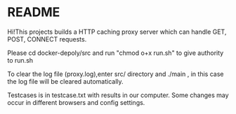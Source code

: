 # README

Hi!This projects builds a HTTP caching proxy server which can handle GET, POST, CONNECT requests.

Please cd docker-depoly/src and run "chmod o+x run.sh" to give authority to run.sh

To clear the log file (proxy.log),enter src/ directory and ./main , in this case the log file will be cleared automatically.

Testcases is in testcase.txt with results in our computer. Some changes may occur in different browsers and config settings.
